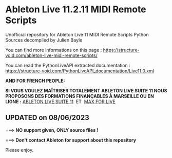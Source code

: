 # Ableton Live 11.2.11 MIDI Remote Scripts 

Unofficial repository for Ableton Live 11 MIDI Remote Scripts Python Sources decompiled by Julien Bayle

You can find more informations on this page :
https://structure-void.com/ableton-live-midi-remote-scripts/

You can read the PythonLiveAPI extracted documentation :
https://structure-void.com/PythonLiveAPI_documentation/Live11.0.xml

**AND FOR FRENCH PEOPLE:**

**SI VOUS VOULEZ MAÎTRISER TOTALEMENT ABLETON LIVE SUITE 11
NOUS PROPOSONS DES FORMATIONS FINANÇABLES À MARSEILLE OU EN LIGNE :**
[ABLETON LIVE SUITE 11](https://structure-void.com/formations/ableton-live)  ET  [MAX FOR LIVE](https://structure-void.com/formations/max-for-live)


## UPDATED on 08/06/2023

===> **NO support given, ONLY source files !**

===> **Don't contact Ableton for support about this repository**

Please enjoy.
